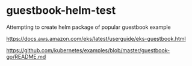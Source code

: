 # guestbook-helm-test

Attempting to create helm package of popular guestbook example

https://docs.aws.amazon.com/eks/latest/userguide/eks-guestbook.html

https://github.com/kubernetes/examples/blob/master/guestbook-go/README.md
